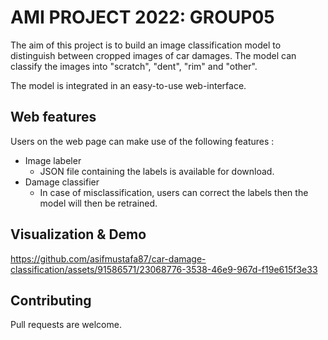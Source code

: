 # AMI PROJECT 2022: GROUP05
The aim of this project is to build an image classification model to distinguish between cropped images of car damages. The model can classify the images into "scratch", "dent", "rim" and "other". 

The model is integrated in an easy-to-use web-interface.

## Web features

Users on the web page can make use of the following features :
- Image labeler
     - JSON file containing the labels is available for download.
- Damage classifier
     - In case of misclassification, users can correct the labels then the model will then be retrained.

## Visualization & Demo

https://github.com/asifmustafa87/car-damage-classification/assets/91586571/23068776-3538-46e9-967d-f19e615f3e33


## Contributing
Pull requests are welcome.
